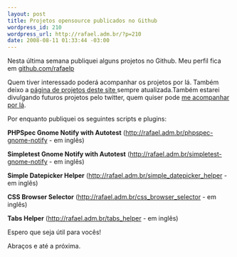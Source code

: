 ```yaml
--- 
layout: post
title: Projetos opensource publicados no Github
wordpress_id: 210
wordpress_url: http://rafael.adm.br/?p=210
date: 2008-08-11 01:33:44 -03:00
---
```

Nesta última semana publiquei alguns projetos no Github. Meu perfil fica em <a href="http://github.com/rafaelp">github.com/rafaelp</a>

Quem tiver interessado poderá acompanhar os projetos por lá. Também deixo a <a href="http://rafael.adm.br/projetos">página de projetos deste site </a>sempre atualizada.Também estarei divulgando futuros projetos pelo twitter, quem quiser pode <a href="http://twitter.com/rafaelp">me acompanhar por lá</a>.

Por enquanto publiquei os seguintes scripts e plugins:

<strong>PHPSpec Gnome Notify with Autotest</strong> (<a href="../phpspec-gnome-notify">http://rafael.adm.br/phpspec-gnome-notify</a> - em inglês)

<strong>Simpletest Gnome Notify with Autotest</strong> (<a href="../simpletest-gnome-notify">http://rafael.adm.br/simpletest-gnome-notify</a> - em inglês)

<strong>Simple Datepicker Helper</strong> (<a href="../simple_datepicker_helper">http://rafael.adm.br/simple_datepicker_helper</a> - em inglês)

<strong>CSS Browser Selector</strong> (<a title="Visitar o site do CSS Browser Selector" href="../css_browser_selector">http://rafael.adm.br/css_browser_selector</a> - em inglês)

<strong>Tabs Helper</strong> (<a href="../tabs_helper">http://rafael.adm.br/tabs_helper</a> - em inglês)

Espero que seja útil para vocês!

Abraços e até a próxima.
